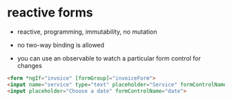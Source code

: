 # reactive forms

- reactive, programming, immutability, no mutation

- no two-way binding is allowed

- you can use an observable to watch a particular form control for changes

```html
<form *ngIf="invoice" [formGroup]="invoiceForm">
<input name="service" type="text" placeholder="Service" formControlName="service">
<input placeholder="Choose a date" formControlName="date">
```
